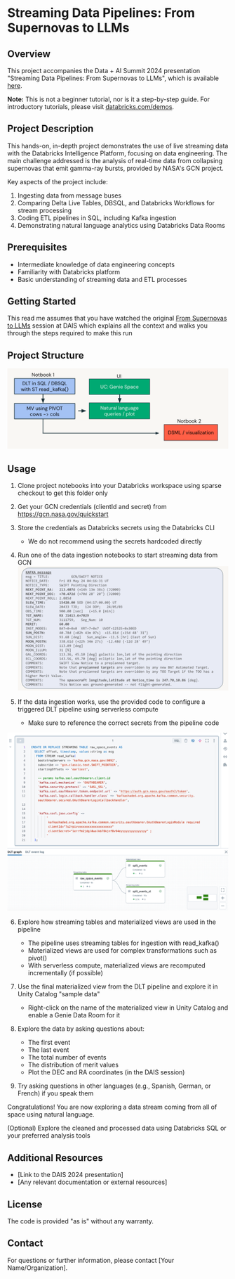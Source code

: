 # Streaming Data Pipelines: From Supernovas to LLMs

## Overview

This project accompanies the Data + AI Summit 2024 presentation "Streaming Data Pipelines: From Supernovas to LLMs", which is available [here](https://www.databricks.com/dataaisummit/session/streaming-data-pipelines-supernovas-llms).

**Note:** This is not a beginner tutorial, nor is it a step-by-step guide. For introductory tutorials, please visit [databricks.com/demos](https://databricks.com/demos).

## Project Description

This hands-on, in-depth project demonstrates the use of live streaming data with the Databricks Intelligence Platform, focusing on data engineering. The main challenge addressed is the analysis of real-time data from collapsing supernovas that emit gamma-ray bursts, provided by NASA's GCN project.

Key aspects of the project include:

1. Ingesting data from message buses
2. Comparing Delta Live Tables, DBSQL, and Databricks Workflows for stream processing
3. Coding ETL pipelines in SQL, including Kafka ingestion
4. Demonstrating natural language analytics using Databricks Data Rooms

## Prerequisites

- Intermediate knowledge of data engineering concepts
- Familiarity with Databricks platform
- Basic understanding of streaming data and ETL processes

## Getting Started

This read me assumes that you have watched the original [From Supernovas to LLMs](https://www.databricks.com/dataaisummit/session/streaming-data-pipelines-supernovas-llms) session at DAIS which explains all the context and walks you through the steps required to make this run

## Project Structure

![back of an envolope diagram](misc/swift_arch.png)

## Usage

1. Clone project notebooks into your Databricks workspace using sparse checkout to get this folder only

2. Get your GCN credentials (clientId and secret) from https://gcn.nasa.gov/quickstart

3. Store the credentials as Databricks secrets using the Databricks CLI
   * We do not recommend using the secrets hardcoded directly

4. Run one of the data ingestion notebooks to start streaming data from GCN 
![DLT](misc/kafka_message.png)

5. If the data ingestion works, use the provided code to configure a triggered DLT pipeline using serverless compute
   * Make sure to reference the correct secrets from the pipeline code

![DLT](misc/dlt_kafka.png)

6. Explore how streaming tables and materialized views are used in the pipeline
   * The pipeline uses streaming tables for ingestion with read_kafka()
   * Materialized views are used for complex transformations such as pivot()
   * With serverless compute, materialized views are recomputed incrementally (if possible)

7. Use the final materialized view from the DLT pipeline and explore it in Unity Catalog "sample data"
   * Right-click on the name of the materialized view in Unity Catalog and enable a Genie Data Room for it

8. Explore the data by asking questions about:
   * The first event
   * The last event
   * The total number of events
   * The distribution of merit values
   * Plot the DEC and RA coordinates (in the DAIS session)

9. Try asking questions in other languages (e.g., Spanish, German, or French) if you speak them

Congratulations! You are now exploring a data stream coming from all of space using natural language.

(Optional) Explore the cleaned and processed data using Databricks SQL or your preferred analysis tools

## Additional Resources

- [Link to the DAIS 2024 presentation]
- [Any relevant documentation or external resources]

## License

The code is provided "as is" without any warranty.

## Contact

For questions or further information, please contact [Your Name/Organization].